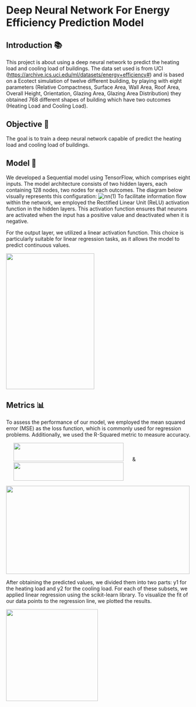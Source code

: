 # Deep Neural Network For Energy Efficiency Prediction Model 

## Introduction 📚

This project is about using a deep neural network to predict the heating load and cooling load of buildings. The data set used is from UCI (https://archive.ics.uci.edu/ml/datasets/energy+efficiency#) and is based on a Ecotect simulation of twelve different building, by playing with eight parameters (Relative Compactness, Surface Area, Wall Area, Roof Area, Overall Height, Orientation, Glazing Area, Glazing Area Distribution) they obtained 768 different shapes of building which have two outcomes (Heating Load and Cooling Load).
 
## Objective 🎯 
The goal is to train a  deep neural network capable of predict the heating load and cooling load of buildings.

## Model 🤖
We developed a Sequential model using TensorFlow, which comprises eight inputs. The model architecture consists of two hidden layers, each containing 128 nodes, two nodes for each outcomes. The diagram below visually represents this configuration:
![nn(1)](https://github.com/EdAkh/DNN_Energy_Efficiency_Model/assets/98283423/68a81897-b999-4568-9baa-aaa1711e5fbc)
To facilitate information flow within the network, we employed the Rectified Linear Unit (ReLU) activation function in the hidden layers. This activation function ensures that neurons are activated when the input has a positive value and deactivated when it is negative.

For the output layer, we utilized a linear activation function. This choice is particularly suitable for linear regression tasks, as it allows the model to predict continuous values.

<img align="center" src="https://github.com/EdAkh/RNN_Energy_Efficiency_Model/assets/98283423/be17f847-6c9c-4feb-8f90-832ec35a1dc6" width="240" height="370">

## Metrics 📊
To assess the performance of our model, we employed the mean squared error (MSE) as the loss function, which is commonly used for regression problems. Additionally, we used the R-Squared metric to measure accuracy.
<p>
<img src="https://github.com/EdAkh/RNN_Energy_Efficiency_Model/assets/98283423/05eef4ba-fb23-45de-b7c2-26158de68941" width="300" height="50" hspace="20">
&
<img src="https://github.com/EdAkh/RNN_Energy_Efficiency_Model/assets/98283423/d490f37c-9dc3-4e7a-967a-fd3c4db40a7a" width="300" height="50" hspace="20">
 <p>
<img src="https://github.com/EdAkh/RNN_Energy_Efficiency_Model/assets/98283423/b516d605-ff56-4b22-a7c5-92e1ecfb2a0c" width="500" height="240">
</p>

After obtaining the predicted values, we divided them into two parts: y1 for the heating load and y2 for the cooling load. For each of these subsets, we applied linear regression using the scikit-learn library. To visualize the fit of our data points to the regression line, we plotted the results.

<img align="center" src="https://github.com/EdAkh/RNN_Energy_Efficiency_Model/assets/98283423/4de011c4-774b-44ab-adf9-115a37c7cd08" width="250" height="250">
